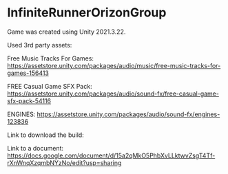 # InfiniteRunnerOrizonGroup

Game was created using Unity 2021.3.22.



Used 3rd party assets:

Free Music Tracks For Games: 
https://assetstore.unity.com/packages/audio/music/free-music-tracks-for-games-156413 

FREE Casual Game SFX Pack: 
https://assetstore.unity.com/packages/audio/sound-fx/free-casual-game-sfx-pack-54116

ENGINES: 
https://assetstore.unity.com/packages/audio/sound-fx/engines-123836



Link to download the build:



Link to a document: 
https://docs.google.com/document/d/15a2qMkO5PhbXvLLktwvZsgT4Tf-rXnWnqXzqmbNYzNo/edit?usp=sharing
